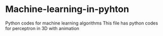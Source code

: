 # Machine-learning-in-pyhton
Python codes for machine learning algorithms
This file has python codes for perceptron in 3D with animation
